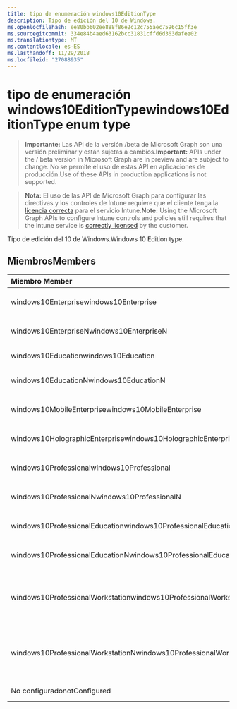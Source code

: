 ```yaml
---
title: tipo de enumeración windows10EditionType
description: Tipo de edición del 10 de Windows.
ms.openlocfilehash: ee80bb602ee888f86e2c12c755aec7596c15ff3e
ms.sourcegitcommit: 334e84b4aed63162bcc31831cffd6d363dafee02
ms.translationtype: MT
ms.contentlocale: es-ES
ms.lasthandoff: 11/29/2018
ms.locfileid: "27088935"
---
```

# <a name="windows10editiontype-enum-type"></a><span data-ttu-id="07265-103">tipo de enumeración windows10EditionType</span><span class="sxs-lookup"><span data-stu-id="07265-103">windows10EditionType enum type</span></span>

> <span data-ttu-id="07265-104">**Importante:** Las API de la versión /beta de Microsoft Graph son una versión preliminar y están sujetas a cambios.</span><span class="sxs-lookup"><span data-stu-id="07265-104">**Important:** APIs under the / beta version in Microsoft Graph are in preview and are subject to change.</span></span> <span data-ttu-id="07265-105">No se permite el uso de estas API en aplicaciones de producción.</span><span class="sxs-lookup"><span data-stu-id="07265-105">Use of these APIs in production applications is not supported.</span></span>

> <span data-ttu-id="07265-106">**Nota:** El uso de las API de Microsoft Graph para configurar las directivas y los controles de Intune requiere que el cliente tenga la [licencia correcta](https://go.microsoft.com/fwlink/?linkid=839381) para el servicio Intune.</span><span class="sxs-lookup"><span data-stu-id="07265-106">**Note:** Using the Microsoft Graph APIs to configure Intune controls and policies still requires that the Intune service is [correctly licensed](https://go.microsoft.com/fwlink/?linkid=839381) by the customer.</span></span>

<span data-ttu-id="07265-107">Tipo de edición del 10 de Windows.</span><span class="sxs-lookup"><span data-stu-id="07265-107">Windows 10 Edition type.</span></span>
## <a name="members"></a><span data-ttu-id="07265-108">Miembros</span><span class="sxs-lookup"><span data-stu-id="07265-108">Members</span></span>
|<span data-ttu-id="07265-109">Miembro	</span><span class="sxs-lookup"><span data-stu-id="07265-109">Member</span></span>|<span data-ttu-id="07265-110">Valor</span><span class="sxs-lookup"><span data-stu-id="07265-110">Value</span></span>|<span data-ttu-id="07265-111">Descripción</span><span class="sxs-lookup"><span data-stu-id="07265-111">Description</span></span>|
|:---|:---|:---|
|<span data-ttu-id="07265-112">windows10Enterprise</span><span class="sxs-lookup"><span data-stu-id="07265-112">windows10Enterprise</span></span>|<span data-ttu-id="07265-113">0</span><span class="sxs-lookup"><span data-stu-id="07265-113">0</span></span>|<span data-ttu-id="07265-114">Windows 10 Enterprise</span><span class="sxs-lookup"><span data-stu-id="07265-114">Windows 10 Enterprise</span></span>|
|<span data-ttu-id="07265-115">windows10EnterpriseN</span><span class="sxs-lookup"><span data-stu-id="07265-115">windows10EnterpriseN</span></span>|<span data-ttu-id="07265-116">1</span><span class="sxs-lookup"><span data-stu-id="07265-116">1</span></span>|<span data-ttu-id="07265-117">Windows 10 EnterpriseN</span><span class="sxs-lookup"><span data-stu-id="07265-117">Windows 10 EnterpriseN</span></span>|
|<span data-ttu-id="07265-118">windows10Education</span><span class="sxs-lookup"><span data-stu-id="07265-118">windows10Education</span></span>|<span data-ttu-id="07265-119">2</span><span class="sxs-lookup"><span data-stu-id="07265-119">2</span></span>|<span data-ttu-id="07265-120">Formación de Windows 10</span><span class="sxs-lookup"><span data-stu-id="07265-120">Windows 10 Education</span></span>|
|<span data-ttu-id="07265-121">windows10EducationN</span><span class="sxs-lookup"><span data-stu-id="07265-121">windows10EducationN</span></span>|<span data-ttu-id="07265-122">3</span><span class="sxs-lookup"><span data-stu-id="07265-122">3</span></span>|<span data-ttu-id="07265-123">Windows 10 EducationN</span><span class="sxs-lookup"><span data-stu-id="07265-123">Windows 10 EducationN</span></span>|
|<span data-ttu-id="07265-124">windows10MobileEnterprise</span><span class="sxs-lookup"><span data-stu-id="07265-124">windows10MobileEnterprise</span></span>|<span data-ttu-id="07265-125">4</span><span class="sxs-lookup"><span data-stu-id="07265-125">4</span></span>|<span data-ttu-id="07265-126">10 de Windows Mobile Enterprise</span><span class="sxs-lookup"><span data-stu-id="07265-126">Windows 10 Mobile Enterprise</span></span>|
|<span data-ttu-id="07265-127">windows10HolographicEnterprise</span><span class="sxs-lookup"><span data-stu-id="07265-127">windows10HolographicEnterprise</span></span>|<span data-ttu-id="07265-128">5</span><span class="sxs-lookup"><span data-stu-id="07265-128">5</span></span>|<span data-ttu-id="07265-129">Windows 10 holográfica Enterprise</span><span class="sxs-lookup"><span data-stu-id="07265-129">Windows 10 Holographic Enterprise</span></span>|
|<span data-ttu-id="07265-130">windows10Professional</span><span class="sxs-lookup"><span data-stu-id="07265-130">windows10Professional</span></span>|<span data-ttu-id="07265-131">6</span><span class="sxs-lookup"><span data-stu-id="07265-131">6</span></span>|<span data-ttu-id="07265-132">10 de Windows Professional</span><span class="sxs-lookup"><span data-stu-id="07265-132">Windows 10 Professional</span></span>|
|<span data-ttu-id="07265-133">windows10ProfessionalN</span><span class="sxs-lookup"><span data-stu-id="07265-133">windows10ProfessionalN</span></span>|<span data-ttu-id="07265-134">7</span><span class="sxs-lookup"><span data-stu-id="07265-134">7</span></span>|<span data-ttu-id="07265-135">Windows 10 ProfessionalN</span><span class="sxs-lookup"><span data-stu-id="07265-135">Windows 10 ProfessionalN</span></span>|
|<span data-ttu-id="07265-136">windows10ProfessionalEducation</span><span class="sxs-lookup"><span data-stu-id="07265-136">windows10ProfessionalEducation</span></span>|<span data-ttu-id="07265-137">8</span><span class="sxs-lookup"><span data-stu-id="07265-137">8</span></span>|<span data-ttu-id="07265-138">Educación profesional de Windows 10</span><span class="sxs-lookup"><span data-stu-id="07265-138">Windows 10 Professional Education</span></span>|
|<span data-ttu-id="07265-139">windows10ProfessionalEducationN</span><span class="sxs-lookup"><span data-stu-id="07265-139">windows10ProfessionalEducationN</span></span>|<span data-ttu-id="07265-140">9</span><span class="sxs-lookup"><span data-stu-id="07265-140">9</span></span>|<span data-ttu-id="07265-141">EducationN Professional Windows 10</span><span class="sxs-lookup"><span data-stu-id="07265-141">Windows 10 Professional EducationN</span></span>|
|<span data-ttu-id="07265-142">windows10ProfessionalWorkstation</span><span class="sxs-lookup"><span data-stu-id="07265-142">windows10ProfessionalWorkstation</span></span>|<span data-ttu-id="07265-143">10</span><span class="sxs-lookup"><span data-stu-id="07265-143">10</span></span>|<span data-ttu-id="07265-144">10 de Windows Professional para estaciones de trabajo</span><span class="sxs-lookup"><span data-stu-id="07265-144">Windows 10 Professional for Workstations</span></span>|
|<span data-ttu-id="07265-145">windows10ProfessionalWorkstationN</span><span class="sxs-lookup"><span data-stu-id="07265-145">windows10ProfessionalWorkstationN</span></span>|<span data-ttu-id="07265-146">11</span><span class="sxs-lookup"><span data-stu-id="07265-146">11</span></span>|<span data-ttu-id="07265-147">10 de Windows Professional para estaciones de trabajo N</span><span class="sxs-lookup"><span data-stu-id="07265-147">Windows 10 Professional for Workstations N</span></span>|
|<span data-ttu-id="07265-148">No configurado</span><span class="sxs-lookup"><span data-stu-id="07265-148">notConfigured</span></span>|<span data-ttu-id="07265-149">12</span><span class="sxs-lookup"><span data-stu-id="07265-149">12</span></span>|<span data-ttu-id="07265-150">No configurado</span><span class="sxs-lookup"><span data-stu-id="07265-150">NotConfigured</span></span>|





